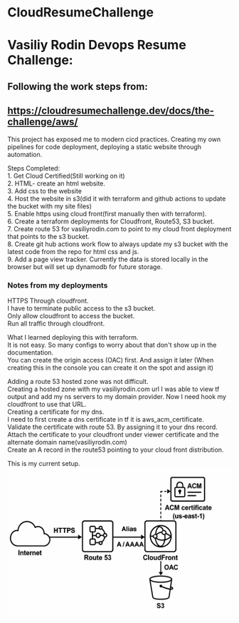 # CloudResumeChallenge

# Vasiliy Rodin Devops Resume Challenge:<br>
## Following the work steps from: <br>
## https://cloudresumechallenge.dev/docs/the-challenge/aws/<br>

This project has exposed me to modern cicd practices. Creating my own pipelines for code deployment, deploying a static website through automation. <br>

Steps Completed:<br>
    1. Get Cloud Certified(Still working on it)<br>
    2. HTML- create an html website.<br>
    3. Add css to the website<br>
    4. Host the website in s3(did it with terraform and github actions to update the bucket with my site files)<br>
    5. Enable https using cloud front(first manually then with terraform).<br>
    6. Create a terraform deployments for Cloudfront, Route53, S3 bucket. <br>
    7. Create route 53 for vasiliyrodin.com to point to my cloud front deployment that points to the s3 bucket.<br>
    8. Create git hub actions work flow to always update my s3 bucket with the latest code from the repo for html css and js.<br>
    9. Add a page view tracker. Currently the data is stored locally in the browser but will set up dynamodb for future storage.<br>

### Notes from my deployments
HTTPS Through cloudfront.<br>
    I have to terminate public access to the s3 bucket.<br>
    Only allow cloudfront to access the bucket.<br>
    Run all traffic through cloudfront.<br>

What I learned deploying this with terraform.<br>
    It is not easy. So many configs to worry about that don't show up in the documentation.<br>
    You can create the origin access (OAC) first. And assign it later (When creating this in the console you can create it on the spot and assign it)<br>

Adding a route 53 hosted zone was not difficult.<br>
Creating a hosted zone with my vasiliyrodin.com url I was able to view tf output and add my ns servers to my domain provider. Now I need hook my cloudfront to use that URL.<br>
Creating a certificate for my dns.<br>
I need to first create a dns certificate in tf it is aws_acm_certificate.<br>
Validate the certificate with route 53. By assigning it to your dns record.<br>
Attach the certificate to your cloudfront under viewer certificate and the alternate domain name(vasiliyrodin.com)<br>
Create an A record in the route53 pointing to your cloud front distribution.<br>

This is my current setup.
![alt text](images/9a7f1e65-2c46-4761-8552-0d442a370944.png)